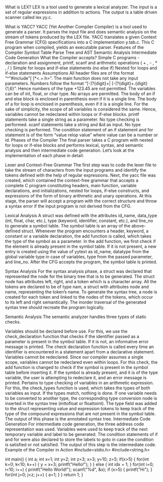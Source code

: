 What is LEX?
LEX is a tool used to generate a lexical analyzer. The input is a set of regular expressions in addition to actions. The output is a table driven scanner called lex.yy.c.

What is YACC?
YACC (Yet Another Compiler Compiler) is a tool used to generate a parser. It parses the input file and does semantic analysis on the stream of tokens produced by the LEX file. YACC translates a given Context Free Grammar (CFG) specifications into a C implementation y.tab.c. This C program when compiled, yields an executable parser.
Features of the Compiler
Symbol Table
Parse Tree and AST
Semantic Analysis
Intermediate Code Generation
What the Compiler accepts?
Simple C programs - declaration and assignment, printf, scanf and arithmetic operations ( + , - , * , / )
Simple for loops and if-else statements (no else if)
Nested for loops and if-else statements
Assumptions
All header files are of the format “^"#include"[ ]*<.+.h>”.
The main function does not take any input parameters.
Numbers follow the format “[-]?{digit}+| [-]?{digit}+.{digit}{1,6}”. Hence numbers of the type +123.45 are not permitted.
The variables can be of int, float, or char type. No arrays are permitted.
The body of an if and else block is enclosed in parenthesis even if it is a single line.
The body of a for loop is enclosed in parenthesis, even if it is a single line.
For the sake of simplicity, the scope of all variables is considered the same. Hence, variables cannot be redeclared within loops or if-else blocks.
printf statements take a single string as a parameter. No type checking is performed.
scanf statements take a string and &id as input. No type checking is performed.
The condition statement of an if statement and for statement is of the form “value relop value” where value can be a number or id.
Phases of the Compiler
The final parser takes a C program with nested for loops or if-else blocks and performs lexical, syntax, and semantic analysis and then intermediate code generation. Let’s look at the implementation of each phase in detail:

Lexer and Context-Free Grammar
The first step was to code the lexer file to take the stream of characters from the input programs and identify the tokens defined with the help of regular expressions. Next, the yacc file was created, which contained the context-free grammar that accepts a complete C program constituting headers, main function, variable declarations, and initializations, nested for loops, if-else constructs, and expressions of the form of binary arithmetic and unary operations. At this stage, the parser will accept a program with the correct structure and throw a syntax error if the input program is not derived from the CFG.

Lexical Analysis
A struct was defined with the attributes id_name, data_type (int, float, char, etc.), type (keyword, identifier, constant, etc.), and line_no to generate a symbol table. The symbol table is an array of the above-defined struct. Whenever the program encounters a header, keyword, a constant or a variable declaration, the add function is called, which takes the type of the symbol as a parameter. In the add function, we first check if the element is already present in the symbol table. If it is not present, a new entry is created using the value of yytext as id_name, datatype from the global variable type in case of variables, type from the passed parameter, and line_no. After the CFG accepts the program, the symbol table is printed.

Syntax Analysis
For the syntax analysis phase, a struct was declared that represented the node for the binary tree that is to be generated. The struct node has attributes left, right, and a token which is a character array. All the tokens are declared to be of type nam, a struct with attributes node and name, representing the token’s name. To generate the syntax tree, a node is created for each token and linked to the nodes of the tokens, which occur to its left and right semantically. The inorder traversal of the generated syntax tree should recreate the program logically.

Semantic Analysis
The semantic analyzer handles three types of static checks.

Variables should be declared before use. For this, we use the check_declaration function that checks if the identifier passed as a parameter is present in the symbol table. If it is not, an informative error message is printed. The check declaration function is called every time an identifier is encountered in a statement apart from a declarative statement.
Variables cannot be redeclared. Since our compiler assumes a single scope, variables cannot be redeclared even within loops. For this check, the add function is changed to check if the symbol is present in the symbol table before inserting it. If the symbol is already present, and it is of the type variable, the user is attempting to redeclare it, and an error message is printed.
Pertains to type checking of variables in an arithmetic expression. For this, the check_types function is used, which takes the types of both variables as input. If the types match, nothing is done. If one variable needs to be converted to another type, the corresponding type conversion node is inserted in the syntax tree (inttofloat or floattoint). The type field was added to the struct representing value and expression tokens to keep track of the type of the compound expressions that are not present in the symbol table. The output of this phase is the annotated syntax tree.
Intermediate Code Generation
For intermediate code generation, the three address code representation was used. Variables were used to keep track of the next temporary variable and label to be generated. The condition statements of if and for were also declared to store the labels to goto in case the condition is satisfied or not satisfied. The output of this step is the intermediate code.
Example of the Compiler in Action
#include<stdio.h>
#include<string.h>

int main() {
    int a;
    int x=1;
    int y=2;
    int z=3;
    x=3;
    y=10;
    z=5;
    if(x>5) {
        for(int k=0; k<10; k++) {
            y = x+3;
            printf("Hello!");
        }
    } else {
        int idx = 1;
    }
    for(int i=0; i<10; i++) {
        printf("Hello World!");
        scanf("%d", &x);
        if (x>5) {
            printf("Hi");
        }
        for(int j=0; j<z; j++) {
            a=1;
        }
    } 
    return 1;
}
